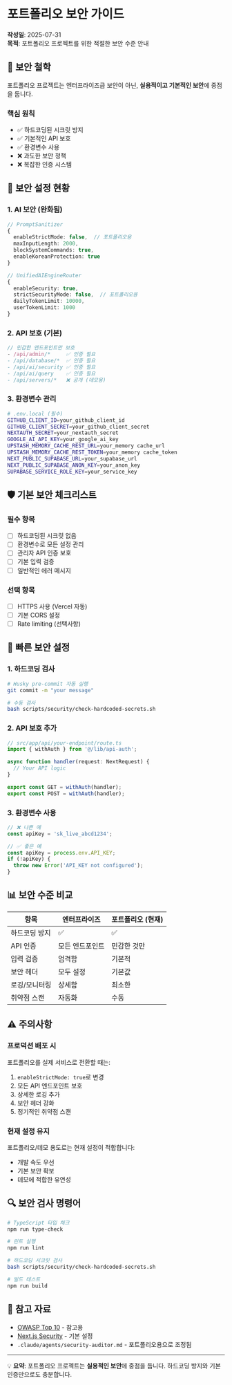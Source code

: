 # 포트폴리오 보안 가이드

**작성일**: 2025-07-31  
**목적**: 포트폴리오 프로젝트를 위한 적절한 보안 수준 안내

## 🎯 보안 철학

포트폴리오 프로젝트는 엔터프라이즈급 보안이 아닌, **실용적이고 기본적인 보안**에 중점을 둡니다.

### 핵심 원칙
- ✅ 하드코딩된 시크릿 방지
- ✅ 기본적인 API 보호
- ✅ 환경변수 사용
- ❌ 과도한 보안 정책
- ❌ 복잡한 인증 시스템

## 🔧 보안 설정 현황

### 1. AI 보안 (완화됨)

```typescript
// PromptSanitizer
{
  enableStrictMode: false,  // 포트폴리오용
  maxInputLength: 2000,
  blockSystemCommands: true,
  enableKoreanProtection: true
}

// UnifiedAIEngineRouter
{
  enableSecurity: true,
  strictSecurityMode: false,  // 포트폴리오용
  dailyTokenLimit: 10000,
  userTokenLimit: 1000
}
```

### 2. API 보호 (기본)

```typescript
// 민감한 엔드포인트만 보호
- /api/admin/*     ✅ 인증 필요
- /api/database/*  ✅ 인증 필요
- /api/ai/security ✅ 인증 필요
- /api/ai/query    ✅ 인증 필요
- /api/servers/*   ❌ 공개 (데모용)
```

### 3. 환경변수 관리

```bash
# .env.local (필수)
GITHUB_CLIENT_ID=your_github_client_id
GITHUB_CLIENT_SECRET=your_github_client_secret
NEXTAUTH_SECRET=your_nextauth_secret
GOOGLE_AI_API_KEY=your_google_ai_key
UPSTASH_MEMORY_CACHE_REST_URL=your_memory cache_url
UPSTASH_MEMORY_CACHE_REST_TOKEN=your_memory cache_token
NEXT_PUBLIC_SUPABASE_URL=your_supabase_url
NEXT_PUBLIC_SUPABASE_ANON_KEY=your_anon_key
SUPABASE_SERVICE_ROLE_KEY=your_service_key
```

## 🛡️ 기본 보안 체크리스트

### 필수 항목
- [ ] 하드코딩된 시크릿 없음
- [ ] 환경변수로 모든 설정 관리
- [ ] 관리자 API 인증 보호
- [ ] 기본 입력 검증
- [ ] 일반적인 에러 메시지

### 선택 항목
- [ ] HTTPS 사용 (Vercel 자동)
- [ ] 기본 CORS 설정
- [ ] Rate limiting (선택사항)

## 🚀 빠른 보안 설정

### 1. 하드코딩 검사

```bash
# Husky pre-commit 자동 실행
git commit -m "your message"

# 수동 검사
bash scripts/security/check-hardcoded-secrets.sh
```

### 2. API 보호 추가

```typescript
// src/app/api/your-endpoint/route.ts
import { withAuth } from '@/lib/api-auth';

async function handler(request: NextRequest) {
  // Your API logic
}

export const GET = withAuth(handler);
export const POST = withAuth(handler);
```

### 3. 환경변수 사용

```typescript
// ❌ 나쁜 예
const apiKey = 'sk_live_abcd1234';

// ✅ 좋은 예
const apiKey = process.env.API_KEY;
if (!apiKey) {
  throw new Error('API_KEY not configured');
}
```

## 📊 보안 수준 비교

| 항목 | 엔터프라이즈 | 포트폴리오 (현재) |
|------|--------------|-------------------|
| 하드코딩 방지 | ✅ | ✅ |
| API 인증 | 모든 엔드포인트 | 민감한 것만 |
| 입력 검증 | 엄격함 | 기본적 |
| 보안 헤더 | 모두 설정 | 기본값 |
| 로깅/모니터링 | 상세함 | 최소한 |
| 취약점 스캔 | 자동화 | 수동 |

## ⚠️ 주의사항

### 프로덕션 배포 시
포트폴리오를 실제 서비스로 전환할 때는:

1. `enableStrictMode: true`로 변경
2. 모든 API 엔드포인트 보호
3. 상세한 로깅 추가
4. 보안 헤더 강화
5. 정기적인 취약점 스캔

### 현재 설정 유지
포트폴리오/데모 용도로는 현재 설정이 적합합니다:
- 개발 속도 우선
- 기본 보안 확보
- 데모에 적합한 유연성

## 🔍 보안 검사 명령어

```bash
# TypeScript 타입 체크
npm run type-check

# 린트 실행
npm run lint

# 하드코딩 시크릿 검사
bash scripts/security/check-hardcoded-secrets.sh

# 빌드 테스트
npm run build
```

## 📝 참고 자료

- [OWASP Top 10](https://owasp.org/Top10/) - 참고용
- [Next.js Security](https://nextjs.org/docs/app/building-your-application/configuring/security-headers) - 기본 설정
- `.claude/agents/security-auditor.md` - 포트폴리오용으로 조정됨

---

💡 **요약**: 포트폴리오 프로젝트는 **실용적인 보안**에 중점을 둡니다. 하드코딩 방지와 기본 인증만으로도 충분합니다.
